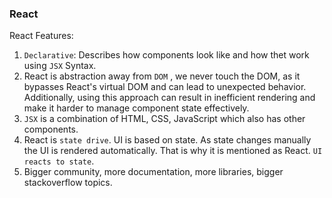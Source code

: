 ### React
React Features:
1. `Declarative`: Describes how components look like and how thet work using `JSX` Syntax.
2. React is abstraction away from `DOM` , we never touch the DOM, as it bypasses React's virtual DOM and can lead to unexpected behavior. Additionally, using this approach can result in inefficient rendering and make it harder to manage component state effectively.
3. `JSX` is a combination of HTML, CSS, JavaScript which also has other components.
4. React is `state drive`. UI is based on state. As state changes manually the UI is rendered automatically. That is why it is mentioned as React. `UI reacts to state`.
5. Bigger community, more documentation, more libraries, bigger stackoverflow topics.